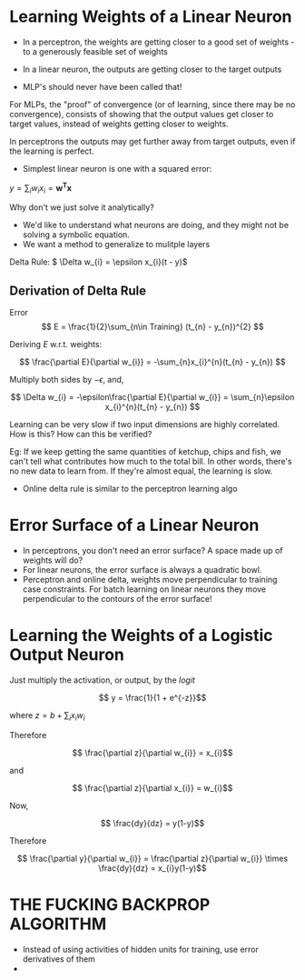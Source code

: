 Learning Weights of a Linear Neuron
=====================

* In a perceptron, the weights are getting closer to a good set of weights - to a generously feasible set of weights
* In a linear neuron, the outputs are getting closer to the target outputs

* MLP's should never have been called that!

For MLPs, the "proof" of convergence (or of learning, since there may be no convergence), consists of showing that the output values get closer to target values, instead of weights getting closer to weights.

In perceptrons the outputs may get further away from target outputs, even if the learning is perfect.

* Simplest linear neuron is one with a squared error:

$y = \sum_{i}w_{i}x_{i} = \mathbf{w^{T}x}$

Why don't we just solve it analytically?

* We'd like to understand what neurons are doing, and they might not be solving a symbolic equation.
* We want a method to generalize to mulitple layers

Delta Rule: $ \Delta w_{i} = \epsilon x_{i}(t - y)$

Derivation of Delta Rule
------------------------

Error $$ E = \frac{1}{2}\sum_{n\in Training} (t_{n} - y_{n})^{2} $$

Deriving $E$ w.r.t. weights:

$$ \frac{\partial E}{\partial w_{i}} = -\sum_{n}x_{i}^{n}(t_{n} - y_{n}) $$

Multiply both sides by $-\epsilon$, and,

$$
\Delta w_{i} = -\epsilon\frac{\partial E}{\partial w_{i}} = \sum_{n}\epsilon x_{i}^{n}(t_{n} - y_{n})
$$

Learning can be very slow if two input dimensions are highly correlated. How is this? How can this be verified?

Eg: If we keep getting the same quantities of ketchup, chips and fish, we can't tell what contributes how much to the total bill. In other words, there's no new data to learn from. If they're almost equal, the learning is slow.

* Online delta rule is similar to the perceptron learning algo


Error Surface of a Linear Neuron
===============================

* In perceptrons, you don't need an error surface? A space made up of weights will do?
* For linear neurons, the error surface is always a quadratic bowl.
* Perceptron and online delta, weights move perpendicular to training case constraints. For batch learning on linear neurons they move perpendicular to the contours of the error surface!

Learning the Weights of a Logistic Output Neuron
====================================

Just multiply the activation, or output, by the _logit_

$$ y = \frac{1}{1 + e^{-z}}$$

where $z = b +\sum_{i}x_{i}w_{i}$

Therefore

$$ \frac{\partial z}{\partial w_{i}} = x_{i}$$

and 

$$ \frac{\partial z}{\partial x_{i}} = w_{i}$$

Now,

$$ \frac{dy}{dz} = y(1-y)$$

Therefore

$$ \frac{\partial y}{\partial w_{i}} = \frac{\partial z}{\partial w_{i}} \times \frac{dy}{dz} = x_{i}y(1-y)$$


THE FUCKING BACKPROP ALGORITHM
==============================

* Instead of using activities of hidden units for training, use error derivatives of them
* 